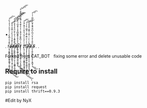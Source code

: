 # .
.
Ņ̸̸̴̸̢̡̰̭̳̱̟̺̪̖̲͚̭̜͇̲̟̠̰̪͍̝͈̻͕̎̃̎̒̽̓͆̽̏̔͑̍͑̉̆͋̈́̊̓̉̏̈́͘͜͟͢͞͞͞͠x̶̷̸̨̨̛̪̰̭̯͇̫̺͚̬̩̳̫̘͙͔̲̗̩̰͓̥̝̙̪̮̲̮̋̌̓̄̋̃́̌͗̆̉̏̓͐̈͆̃̂̍͛̌̎̆͜͟͟͟͜͞͞͡͠͠͡B̸̸̸̵̖̣̼̖͇̼̭̮̥̬̮̦̼̜̫͎̤͎̘͇̳̠̥̺̹̪̞̤͒͂͊̑͌̄̾́̓̋̍̏̎̈́̄̀̐̽̂͋̈̀̀̋̚̕͟͢͞͝͡͝͠͝͝Ǫ̶̸̸̵̳̬̱͖̳̞̭̬̤̭͇͉͇̩̺͚̺̘̱͋̊͋͒͊̇̄͌͌͆͆͒̆̾̉͊̑͆̈́̀̽͊̔̀̚͘̚͜͟͟͟͟͟͞͡͡͠͠ͅT̷̸̴̡̨̟̙͓̼̭͇͍̰̩̳̹̹̘̼͕͓̰̼̣̠̗̲͖̫̈́̔́̈͆̌͌͛́͂́͊͐͑̽͗̄̓͌̔̄̀̿̐̐́̑̿̂̆͗̄͢͟͟͢͞͝͡͞͞͞ Ț̸̸̨̡͕͔̱̪̗̫̬͔̮̜̞͚̳̱̮̪̖̰͓̻̠͖̖͑̒̀̒̊̓̒̂̀́̌̇̅̓͐͛͌̀͒̆̓̕̕͟͟͢͢͞͡͞Ę̷̴̸̡̧̡̢͕̥̫̦̙̱͇̣̳̹͚̬̯̜̳̮͙̹͍̺̥͎̥͇̓͐̓̈̇̋̿̍̏̃̔̈́͊͆̇̀̊̀́́̕̕͘͘̕̕͜͟͟͟͢͞͞͝ͅͅẠ̵̸̸̷̡̧̨̧̨̛̥̲̬̺̺͎̝͙̞̜̜͇̮̫̫̙̮̟̏̀̀͗̀̀͑̇͛̿͛̔̅͊̋̿͛̃̑͋̚͘͘͟͜͡͞͝M̴̷̸̨̨̧̛͖̗̮̫͉̙͍̣͈̩̥͎̞̻̮̘͔͆͋͂̉̒̆̔̋̈́͆̈̀͆̈͋͌̌̾͊̈͐̓̋͆̇͗̾͐͟͜͟͜͠͞͡ 
.
.



Forked from CAT_BOT
 
fixing some error and delete unusable code 

## Require to install
```
pip install rsa
pip install request
pip install thrift==0.9.3
```

#Edit by NyX
 
